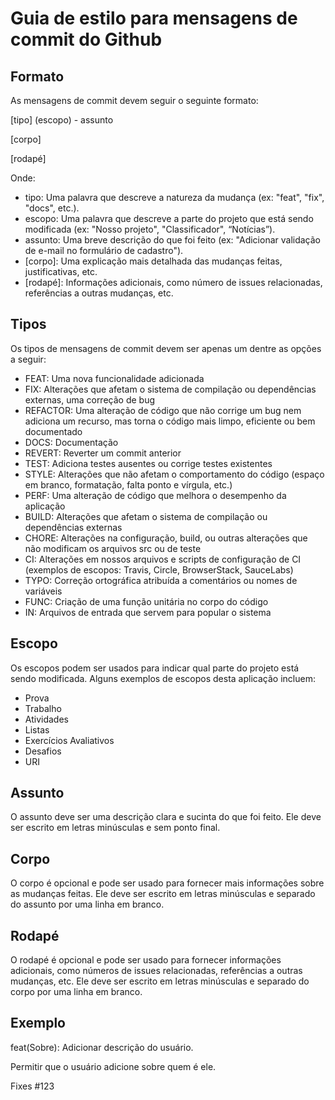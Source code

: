 # Guia de estilo para mensagens de commit do Github

## Formato
As mensagens de commit devem seguir o seguinte formato:

[tipo] (escopo) - assunto

[corpo]

[rodapé]

Onde:
- tipo: Uma palavra que descreve a natureza da mudança (ex: "feat", "fix", "docs", etc.).
- escopo: Uma palavra que descreve a parte do projeto que está sendo modificada (ex: "Nosso projeto", "Classificador", “Notícias”).
- assunto: Uma breve descrição do que foi feito (ex: "Adicionar validação de e-mail no formulário de cadastro").
- [corpo]: Uma explicação mais detalhada das mudanças feitas, justificativas, etc.
- [rodapé]: Informações adicionais, como número de issues relacionadas, referências a outras mudanças, etc.

## Tipos
Os tipos de mensagens de commit devem ser apenas um dentre as opções a seguir:
- FEAT: Uma nova funcionalidade adicionada
- FIX: Alterações que afetam o sistema de compilação ou dependências externas, uma correção de bug
- REFACTOR: Uma alteração de código que não corrige um bug nem adiciona um recurso, mas torna o código mais limpo, eficiente ou bem documentado
- DOCS: Documentação
- REVERT: Reverter um commit anterior
- TEST: Adiciona testes ausentes ou corrige testes existentes
- STYLE: Alterações que não afetam o comportamento do código (espaço em branco, formatação, falta ponto e vírgula, etc.)
- PERF: Uma alteração de código que melhora o desempenho da aplicação
- BUILD: Alterações que afetam o sistema de compilação ou dependências externas
- CHORE: Alterações na configuração, build, ou outras alterações que não modificam os arquivos src ou de teste
- CI: Alterações em nossos arquivos e scripts de configuração de CI (exemplos de escopos: Travis, Circle, BrowserStack, SauceLabs)
- TYPO: Correção ortográfica atribuída a comentários ou nomes de variáveis
- FUNC: Criação de uma função unitária no corpo do código
- IN: Arquivos de entrada que servem para popular o sistema

## Escopo
Os escopos podem ser usados para indicar qual parte do projeto está sendo modificada. Alguns exemplos de escopos desta aplicação incluem:
- Prova
- Trabalho
- Atividades
- Listas
- Exercícios Avaliativos
- Desafios
- URI

## Assunto
O assunto deve ser uma descrição clara e sucinta do que foi feito. Ele deve ser escrito em letras minúsculas e sem ponto final.

## Corpo
O corpo é opcional e pode ser usado para fornecer mais informações sobre as mudanças feitas. Ele deve ser escrito em letras minúsculas e separado do assunto por uma linha em branco.

## Rodapé
O rodapé é opcional e pode ser usado para fornecer informações adicionais, como números de issues relacionadas, referências a outras mudanças, etc. Ele deve ser escrito em letras minúsculas e separado do corpo por uma linha em branco.

## Exemplo
feat(Sobre): Adicionar descrição do usuário.

Permitir que o usuário adicione sobre quem é ele.

Fixes #123
